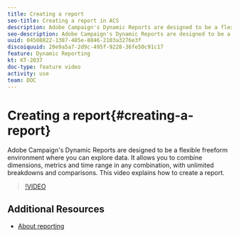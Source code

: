 ```yaml
---
title: Creating a report
seo-title: Creating a report in ACS
description: Adobe Campaign's Dynamic Reports are designed to be a flexible freeform environment where you can explore data. It allows you to combine dimensions, metrics and time range in any combination, with unlimited breakdowns and comparisons. This video explains how to create a report.
seo-description: Adobe Campaign's Dynamic Reports are designed to be a flexible freeform environment where you can explore data. It allows you to combine dimensions, metrics and time range in any combination, with unlimited breakdowns and comparisons. This video explains how to create a report.
uuid: 04508822-1387-485e-8846-2103a3276e3f
discoiquuid: 20e9a5a7-2d9c-495f-9228-36fe50c91c17
feature: Dynamic Reporting
kt: KT-2037
doc-type: feature video
activity: use
team: DOC
---
```


# Creating a report{#creating-a-report}

Adobe Campaign's Dynamic Reports are designed to be a flexible freeform environment where you can explore data. It allows you to combine dimensions, metrics and time range in any combination, with unlimited breakdowns and comparisons. This video explains how to create a report.

>[!VIDEO](https://video.tv.adobe.com/v/25264/?quality=9)

## Additional Resources

* [About reporting](https://helpx.adobe.com/campaign/standard/reporting/user-guide.html?topic=/campaign/standard/reporting/morehelp/about-reporting.ug.js)
